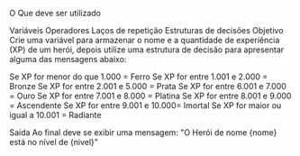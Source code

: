 O Que deve ser utilizado

Variáveis
Operadores
Laços de repetição
Estruturas de decisões
Objetivo
Crie uma variável para armazenar o nome e a quantidade de experiência (XP) de um herói, depois utilize uma estrutura de decisão para apresentar alguma das mensagens abaixo:

Se XP for menor do que 1.000 = Ferro Se XP for entre 1.001 e 2.000 = Bronze Se XP for entre 2.001 e 5.000 = Prata Se XP for entre 6.001 e 7.000 = Ouro Se XP for entre 7.001 e 8.000 = Platina Se XP for entre 8.001 e 9.000 = Ascendente Se XP for entre 9.001 e 10.000= Imortal Se XP for maior ou igual a 10.001 = Radiante

Saída
Ao final deve se exibir uma mensagem: "O Herói de nome {nome} está no nível de {nivel}"

